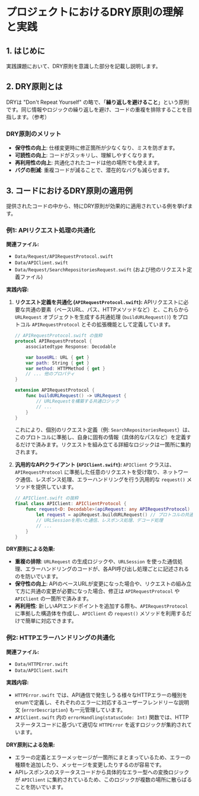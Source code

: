 # プロジェクトにおけるDRY原則の理解と実践

## 1. はじめに

実践課題において、DRY原則を意識した部分を記載し説明します。

## 2. DRY原則とは

DRYは "Don't Repeat Yourself" の略で、「**繰り返しを避けること**」という原則です。同じ情報やロジックの繰り返しを避け、コードの重複を排除することを目指します。（参考）

### DRY原則のメリット

-   **保守性の向上**: 仕様変更時に修正箇所が少なくなり、ミスを防ぎます。
-   **可読性の向上**: コードがスッキリし、理解しやすくなります。
-   **再利用性の向上**: 共通化されたコードは他の場所でも使えます。
-   **バグの削減**: 重複コードが減ることで、潜在的なバグも減らせます。

## 3. コードにおけるDRY原則の適用例

提供されたコードの中から、特にDRY原則が効果的に適用されている例を挙げます。

### 例1: APIリクエスト処理の共通化

**関連ファイル:**
-   `Data/Request/APIRequestProtocol.swift`
-   `Data/APIClient.swift`
-   `Data/Request/SearchRepositoriesRequest.swift` (および他のリクエスト定義ファイル)

**実践内容:**

1.  **リクエスト定義を共通化 (`APIRequestProtocol.swift`):**
    APIリクエストに必要な共通の要素（ベースURL、パス、HTTPメソッドなど）と、これらから `URLRequest` オブジェクトを生成する共通処理 (`buildURLRequest()`) をプロトコル `APIRequestProtocol` とその拡張機能として定義しています。

    ```swift
    // APIRequestProtocol.swift の抜粋
    protocol APIRequestProtocol {
        associatedtype Response: Decodable

        var baseURL: URL { get }
        var path: String { get }
        var method: HTTPMethod { get }
        // ... 他のプロパティ
    }

    extension APIRequestProtocol {
        func buildURLRequest() -> URLRequest {
            // URLRequestを構築する共通ロジック
            // ...
        }
    }
    ```

    これにより、個別のリクエスト定義（例: `SearchRepositoriesRequest`）は、このプロトコルに準拠し、自身に固有の情報（具体的なパスなど）を定義するだけで済みます。リクエストを組み立てる詳細なロジックは一箇所に集約されます。

2.  **汎用的なAPIクライアント (`APIClient.swift`):**
    `APIClient` クラスは、`APIRequestProtocol` に準拠した任意のリクエストを受け取り、ネットワーク通信、レスポンス処理、エラーハンドリングを行う汎用的な `request()` メソッドを提供しています。

    ```swift
    // APIClient.swift の抜粋
    final class APIClient: APIClientProtocol {
        func request<D: Decodable>(apiRequest: any APIRequestProtocol) async throws -> Result<D, HTTPError> {
            let request = apiRequest.buildURLRequest() // プロトコルの共通実装を利用
            // URLSessionを用いた通信、レスポンス処理、デコード処理
            // ...
        }
    }
    ```

**DRY原則による効果:**

-   **重複の排除**: `URLRequest` の生成ロジックや、`URLSession` を使った通信処理、エラーハンドリングのコードが、各API呼び出し処理ごとに記述されるのを防いでいます。
-   **保守性の向上**: APIのベースURLが変更になった場合や、リクエストの組み立て方に共通の変更が必要になった場合、修正は `APIRequestProtocol` や `APIClient` の一箇所で済みます。
-   **再利用性**: 新しいAPIエンドポイントを追加する際も、`APIRequestProtocol` に準拠した構造体を作成し、`APIClient` の `request()` メソッドを利用するだけで簡単に対応できます。

### 例2: HTTPエラーハンドリングの共通化

**関連ファイル:**
-   `Data/HTTPError.swift`
-   `Data/APIClient.swift`

**実践内容:**

-   `HTTPError.swift` では、API通信で発生しうる様々なHTTPエラーの種別をenumで定義し、それぞれのエラーに対応するユーザーフレンドリーな説明文 (`errorDescription`) も一元管理しています。
-   `APIClient.swift` 内の `errorHandling(statusCode: Int)` 関数では、HTTPステータスコードに基づいて適切な `HTTPError` を返すロジックが集約されています。

**DRY原則による効果:**

-   エラーの定義とエラーメッセージが一箇所にまとまっているため、エラーの種類を追加したり、メッセージを変更したりするのが容易です。
-   APIレスポンスのステータスコードから具体的なエラー型への変換ロジックが `APIClient` に集約されているため、このロジックが複数の場所に散らばることを防いでいます。

